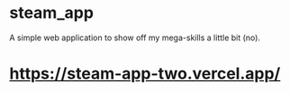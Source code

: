 # steam_app

A simple web application to show off my mega-skills a little bit (no).

# https://steam-app-two.vercel.app/
